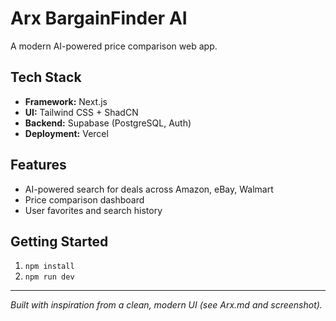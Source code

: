 # Arx BargainFinder AI

A modern AI-powered price comparison web app.

## Tech Stack
- **Framework:** Next.js
- **UI:** Tailwind CSS + ShadCN
- **Backend:** Supabase (PostgreSQL, Auth)
- **Deployment:** Vercel

## Features
- AI-powered search for deals across Amazon, eBay, Walmart
- Price comparison dashboard
- User favorites and search history

## Getting Started
1. `npm install`
2. `npm run dev`

---

*Built with inspiration from a clean, modern UI (see Arx.md and screenshot).*
